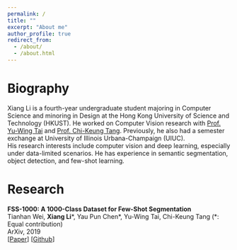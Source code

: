 ```yaml
---
permalink: /
title: ""
excerpt: "About me"
author_profile: true
redirect_from: 
  - /about/
  - /about.html
---
```


Biography
======
Xiang Li is a fourth-year undergraduate student majoring in Computer Science and minoring in Design at the Hong Kong University of Science and Technology (HKUST). He worked on Computer Vision research with [Prof. Yu-Wing Tai](https://scholar.google.com/citations?user=nFhLmFkAAAAJ) and [Prof. Chi-Keung Tang](https://scholar.google.com/citations?user=EWfpM74AAAAJ). Previously, he also had a semester exchange at University of Illinois Urbana-Champaign (UIUC).  
His research interests include computer vision and deep learning, especially under data-limited scenarios. He has experience in semantic segmentation, object detection, and few-shot learning.


Research
======
**FSS-1000: A 1000-Class Dataset for Few-Shot Segmentation**  
Tianhan Wei, **Xiang Li**\*, Yau Pun Chen\*, Yu-Wing Tai, Chi-Keung Tang (\*: Equal contribution)  
ArXiv, 2019  
\[[Paper](https://arxiv.org/abs/1907.12347)\] \[[Github](https://github.com/HKUSTCV/FSS-1000)\]   

